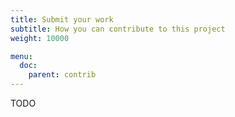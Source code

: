 ```yaml
---
title: Submit your work
subtitle: How you can contribute to this project
weight: 10000

menu:
  doc:
    parent: contrib
---
```


TODO